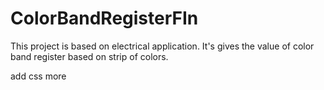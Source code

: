 # ColorBandRegisterFIn

This project is based on electrical application.
It's gives the value of color band register based on 
strip of colors.

add css more